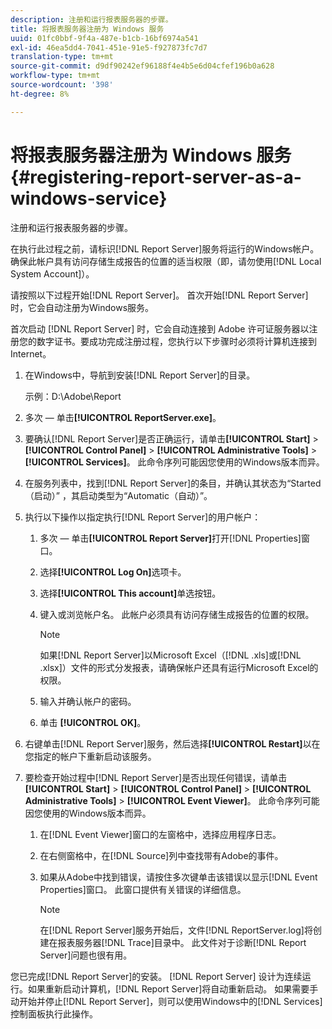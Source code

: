 ```yaml
---
description: 注册和运行报表服务器的步骤。
title: 将报表服务器注册为 Windows 服务
uuid: 01fc0bbf-9f4a-487e-b1cb-16bf6974a541
exl-id: 46ea5dd4-7041-451e-91e5-f927873fc7d7
translation-type: tm+mt
source-git-commit: d9df90242ef96188f4e4b5e6d04cfef196b0a628
workflow-type: tm+mt
source-wordcount: '398'
ht-degree: 8%

---
```


# 将报表服务器注册为 Windows 服务{#registering-report-server-as-a-windows-service}

注册和运行报表服务器的步骤。

在执行此过程之前，请标识[!DNL Report Server]服务将运行的Windows帐户。 确保此帐户具有访问存储生成报告的位置的适当权限（即，请勿使用[!DNL Local System Account]）。

请按照以下过程开始[!DNL Report Server]。 首次开始[!DNL Report Server]时，它会自动注册为Windows服务。

首次启动 [!DNL Report Server] 时，它会自动连接到 Adobe 许可证服务器以注册您的数字证书。要成功完成注册过程，您执行以下步骤时必须将计算机连接到Internet。

1. 在Windows中，导航到安装[!DNL Report Server]的目录。

   示例：D:\Adobe\Report

1. 多次 — 单击&#x200B;**[!UICONTROL ReportServer.exe]**。
1. 要确认[!DNL Report Server]是否正确运行，请单击&#x200B;**[!UICONTROL Start]** > **[!UICONTROL Control Panel]** > **[!UICONTROL Administrative Tools]** > **[!UICONTROL Services]**。 此命令序列可能因您使用的Windows版本而异。
1. 在服务列表中，找到[!DNL Report Server]的条目，并确认其状态为“Started（启动）” ，其启动类型为“Automatic（自动）”。
1. 执行以下操作以指定执行[!DNL Report Server]的用户帐户：

   1. 多次 — 单击&#x200B;**[!UICONTROL Report Server]**&#x200B;打开[!DNL Properties]窗口。

   1. 选择&#x200B;**[!UICONTROL Log On]**&#x200B;选项卡。
   1. 选择&#x200B;**[!UICONTROL This account]**&#x200B;单选按钮。
   1. 键入或浏览帐户名。 此帐户必须具有访问存储生成报告的位置的权限。

      >[!NOTE]
      >
      >如果[!DNL Report Server]以Microsoft Excel（[!DNL .xls]或[!DNL .xlsx]）文件的形式分发报表，请确保帐户还具有运行Microsoft Excel的权限。

   1. 输入并确认帐户的密码。
   1. 单击 **[!UICONTROL OK]**。

1. 右键单击[!DNL Report Server]服务，然后选择&#x200B;**[!UICONTROL Restart]**&#x200B;以在您指定的帐户下重新启动该服务。
1. 要检查开始过程中[!DNL Report Server]是否出现任何错误，请单击&#x200B;**[!UICONTROL Start]** > **[!UICONTROL Control Panel]** > **[!UICONTROL Administrative Tools]** > **[!UICONTROL Event Viewer]**。 此命令序列可能因您使用的Windows版本而异。

   1. 在[!DNL Event Viewer]窗口的左窗格中，选择应用程序日志。
   1. 在右侧窗格中，在[!DNL Source]列中查找带有Adobe的事件。
   1. 如果从Adobe中找到错误，请按住多次键单击该错误以显示[!DNL Event Properties]窗口。 此窗口提供有关错误的详细信息。

      >[!NOTE]
      >
      >在[!DNL Report Server]服务开始后，文件[!DNL ReportServer.log]将创建在报表服务器[!DNL Trace]目录中。 此文件对于诊断[!DNL Report Server]问题也很有用。

您已完成[!DNL Report Server]的安装。 [!DNL Report Server] 设计为连续运行。如果重新启动计算机，[!DNL Report Server]将自动重新启动。 如果需要手动开始并停止[!DNL Report Server]，则可以使用Windows中的[!DNL Services]控制面板执行此操作。
